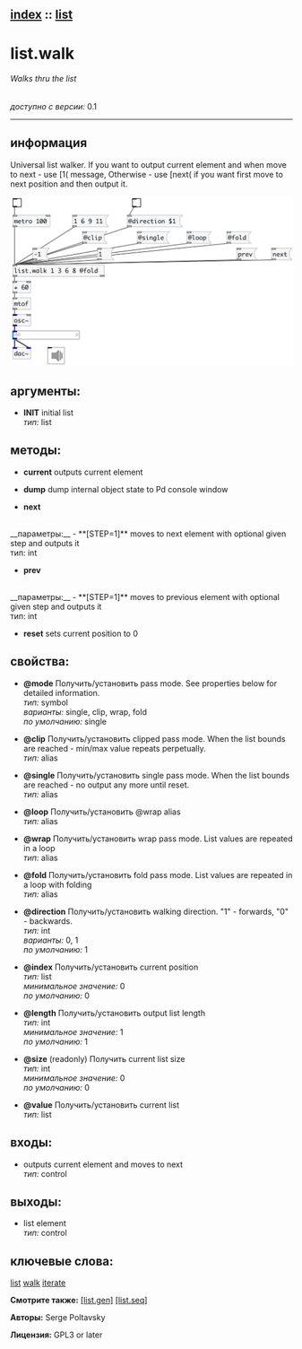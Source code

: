 [index](index.html) :: [list](category_list.html)
---

# list.walk

###### Walks thru the list

*доступно с версии:* 0.1

---


## информация
Universal list walker. If you want to output current element and when move to next - use [1( message, Otherwise - use [next( if you want first move to next position and then output it.


[![example](../examples/img/list.walk.jpg)](../examples/pd/list.walk.pd)



## аргументы:

* **INIT**
initial list<br>
_тип:_ list<br>



## методы:

* **current**
outputs current element<br>

* **dump**
dump internal object state to Pd console window<br>

* **next**
<br>
  __параметры:__
  - **[STEP=1]** moves to next element with optional given step and outputs it<br>
    тип: int <br>

* **prev**
<br>
  __параметры:__
  - **[STEP=1]** moves to previous element with optional given step and outputs it<br>
    тип: int <br>

* **reset**
sets current position to 0<br>




## свойства:

* **@mode** 
Получить/установить pass mode. See properties below for detailed information.<br>
_тип:_ symbol<br>
_варианты:_ single, clip, wrap, fold<br>
_по умолчанию:_ single<br>

* **@clip** 
Получить/установить clipped pass mode. When the list bounds are reached - min/max value repeats
perpetually.<br>
_тип:_ alias<br>

* **@single** 
Получить/установить single pass mode. When the list bounds are reached - no output any more until
reset.<br>
_тип:_ alias<br>

* **@loop** 
Получить/установить @wrap alias<br>
_тип:_ alias<br>

* **@wrap** 
Получить/установить wrap pass mode. List values are repeated in a loop<br>
_тип:_ alias<br>

* **@fold** 
Получить/установить fold pass mode. List values are repeated in a loop with folding<br>
_тип:_ alias<br>

* **@direction** 
Получить/установить walking direction. &#34;1&#34; - forwards, &#34;0&#34; - backwards.<br>
_тип:_ int<br>
_варианты:_ 0, 1<br>
_по умолчанию:_ 1<br>

* **@index** 
Получить/установить current position<br>
_тип:_ list<br>
_минимальное значение:_ 0<br>
_по умолчанию:_ 0<br>

* **@length** 
Получить/установить output list length<br>
_тип:_ int<br>
_минимальное значение:_ 1<br>
_по умолчанию:_ 1<br>

* **@size** (readonly)
Получить current list size<br>
_тип:_ int<br>
_минимальное значение:_ 0<br>
_по умолчанию:_ 0<br>

* **@value** 
Получить/установить current list<br>
_тип:_ list<br>



## входы:

* outputs current element and moves to next<br>
_тип:_ control



## выходы:

* list element<br>
_тип:_ control



## ключевые слова:

[list](keywords/list.html)
[walk](keywords/walk.html)
[iterate](keywords/iterate.html)



**Смотрите также:**
[\[list.gen\]](list.gen.html)
[\[list.seq\]](list.seq.html)




**Авторы:** Serge Poltavsky




**Лицензия:** GPL3 or later





